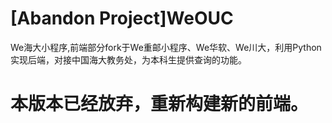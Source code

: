 # [Abandon Project]WeOUC
We海大小程序,前端部分fork于We重邮小程序、We华软、We川大，利用Python实现后端，对接中国海大教务处，为本科生提供查询的功能。

# 本版本已经放弃，重新构建新的前端。

